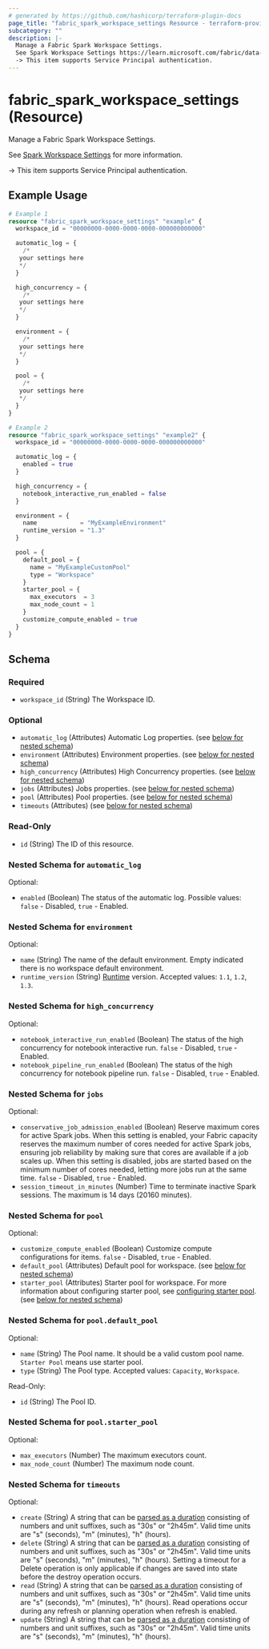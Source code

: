 ```yaml
---
# generated by https://github.com/hashicorp/terraform-plugin-docs
page_title: "fabric_spark_workspace_settings Resource - terraform-provider-fabric"
subcategory: ""
description: |-
  Manage a Fabric Spark Workspace Settings.
  See Spark Workspace Settings https://learn.microsoft.com/fabric/data-engineering/workspace-admin-settings for more information.
  -> This item supports Service Principal authentication.
---
```


# fabric_spark_workspace_settings (Resource)

Manage a Fabric Spark Workspace Settings.

See [Spark Workspace Settings](https://learn.microsoft.com/fabric/data-engineering/workspace-admin-settings) for more information.

-> This item supports Service Principal authentication.

## Example Usage

```terraform
# Example 1
resource "fabric_spark_workspace_settings" "example" {
  workspace_id = "00000000-0000-0000-0000-000000000000"

  automatic_log = {
    /*
   your settings here
   */
  }

  high_concurrency = {
    /*
   your settings here
   */
  }

  environment = {
    /*
   your settings here
   */
  }

  pool = {
    /*
   your settings here
   */
  }
}

# Example 2
resource "fabric_spark_workspace_settings" "example2" {
  workspace_id = "00000000-0000-0000-0000-000000000000"

  automatic_log = {
    enabled = true
  }

  high_concurrency = {
    notebook_interactive_run_enabled = false
  }

  environment = {
    name            = "MyExampleEnvironment"
    runtime_version = "1.3"
  }

  pool = {
    default_pool = {
      name = "MyExampleCustomPool"
      type = "Workspace"
    }
    starter_pool = {
      max_executors  = 3
      max_node_count = 1
    }
    customize_compute_enabled = true
  }
}
```

<!-- schema generated by tfplugindocs -->
## Schema

### Required

- `workspace_id` (String) The Workspace ID.

### Optional

- `automatic_log` (Attributes) Automatic Log properties. (see [below for nested schema](#nestedatt--automatic_log))
- `environment` (Attributes) Environment properties. (see [below for nested schema](#nestedatt--environment))
- `high_concurrency` (Attributes) High Concurrency properties. (see [below for nested schema](#nestedatt--high_concurrency))
- `jobs` (Attributes) Jobs properties. (see [below for nested schema](#nestedatt--jobs))
- `pool` (Attributes) Pool properties. (see [below for nested schema](#nestedatt--pool))
- `timeouts` (Attributes) (see [below for nested schema](#nestedatt--timeouts))

### Read-Only

- `id` (String) The ID of this resource.

<a id="nestedatt--automatic_log"></a>

### Nested Schema for `automatic_log`

Optional:

- `enabled` (Boolean) The status of the automatic log. Possible values: `false` - Disabled, `true` - Enabled.

<a id="nestedatt--environment"></a>

### Nested Schema for `environment`

Optional:

- `name` (String) The name of the default environment. Empty indicated there is no workspace default environment.
- `runtime_version` (String) [Runtime](https://review.learn.microsoft.com/fabric/data-engineering/runtime) version. Accepted values: `1.1`, `1.2`, `1.3`.

<a id="nestedatt--high_concurrency"></a>

### Nested Schema for `high_concurrency`

Optional:

- `notebook_interactive_run_enabled` (Boolean) The status of the high concurrency for notebook interactive run. `false` - Disabled, `true` - Enabled.
- `notebook_pipeline_run_enabled` (Boolean) The status of the high concurrency for notebook pipeline run. `false` - Disabled, `true` - Enabled.

<a id="nestedatt--jobs"></a>

### Nested Schema for `jobs`

Optional:

- `conservative_job_admission_enabled` (Boolean) Reserve maximum cores for active Spark jobs. When this setting is enabled, your Fabric capacity reserves the maximum number of cores needed for active Spark jobs, ensuring job reliability by making sure that cores are available if a job scales up. When this setting is disabled, jobs are started based on the minimum number of cores needed, letting more jobs run at the same time. `false` - Disabled, `true` - Enabled.
- `session_timeout_in_minutes` (Number) Time to terminate inactive Spark sessions. The maximum is 14 days (20160 minutes).

<a id="nestedatt--pool"></a>

### Nested Schema for `pool`

Optional:

- `customize_compute_enabled` (Boolean) Customize compute configurations for items. `false` - Disabled, `true` - Enabled.
- `default_pool` (Attributes) Default pool for workspace. (see [below for nested schema](#nestedatt--pool--default_pool))
- `starter_pool` (Attributes) Starter pool for workspace. For more information about configuring starter pool, see [configuring starter pool](https://review.learn.microsoft.com/fabric/data-engineering/configure-starter-pools). (see [below for nested schema](#nestedatt--pool--starter_pool))

<a id="nestedatt--pool--default_pool"></a>

### Nested Schema for `pool.default_pool`

Optional:

- `name` (String) The Pool name. It should be a valid custom pool name. `Starter Pool` means use starter pool.
- `type` (String) The Pool type. Accepted values: `Capacity`, `Workspace`.

Read-Only:

- `id` (String) The Pool ID.

<a id="nestedatt--pool--starter_pool"></a>

### Nested Schema for `pool.starter_pool`

Optional:

- `max_executors` (Number) The maximum executors count.
- `max_node_count` (Number) The maximum node count.

<a id="nestedatt--timeouts"></a>

### Nested Schema for `timeouts`

Optional:

- `create` (String) A string that can be [parsed as a duration](https://pkg.go.dev/time#ParseDuration) consisting of numbers and unit suffixes, such as "30s" or "2h45m". Valid time units are "s" (seconds), "m" (minutes), "h" (hours).
- `delete` (String) A string that can be [parsed as a duration](https://pkg.go.dev/time#ParseDuration) consisting of numbers and unit suffixes, such as "30s" or "2h45m". Valid time units are "s" (seconds), "m" (minutes), "h" (hours). Setting a timeout for a Delete operation is only applicable if changes are saved into state before the destroy operation occurs.
- `read` (String) A string that can be [parsed as a duration](https://pkg.go.dev/time#ParseDuration) consisting of numbers and unit suffixes, such as "30s" or "2h45m". Valid time units are "s" (seconds), "m" (minutes), "h" (hours). Read operations occur during any refresh or planning operation when refresh is enabled.
- `update` (String) A string that can be [parsed as a duration](https://pkg.go.dev/time#ParseDuration) consisting of numbers and unit suffixes, such as "30s" or "2h45m". Valid time units are "s" (seconds), "m" (minutes), "h" (hours).

